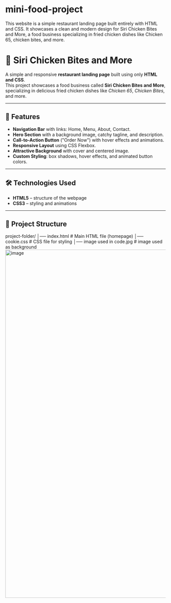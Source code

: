 # mini-food-project
This website is a simple restaurant landing page built entirely with HTML and CSS. It showcases a clean and modern design for Siri Chicken Bites and More, a food business specializing in fried chicken dishes like Chicken 65, chicken bites, and more.
# 🍗 Siri Chicken Bites and More

A simple and responsive **restaurant landing page** built using only **HTML and CSS**.  
This project showcases a food business called **Siri Chicken Bites and More**, specializing in delicious fried chicken dishes like *Chicken 65*, *Chicken Bites*, and more.  

---

## 🚀 Features
- **Navigation Bar** with links: Home, Menu, About, Contact.  
- **Hero Section** with a background image, catchy tagline, and description.  
- **Call-to-Action Button** ("Order Now") with hover effects and animations.  
- **Responsive Layout** using CSS Flexbox.  
- **Attractive Background** with cover and centered image.  
- **Custom Styling**: box shadows, hover effects, and animated button colors.

---

## 🛠️ Technologies Used
- **HTML5** – structure of the webpage  
- **CSS3** – styling and animations  

---

## 📂 Project Structure
project-folder/
│── index.html        # Main HTML file (homepage)
│── cookie.css        # CSS file for styling
│── image used in code.jpg # image used as background
<img width="1881" height="1094" alt="image" src="https://github.com/user-attachments/assets/ffa90c0d-6f63-4cd3-967a-b16448d9dd3d" />

